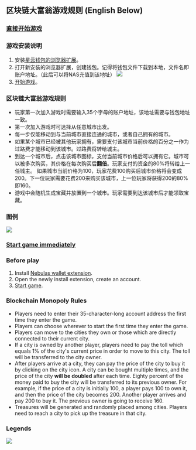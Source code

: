 ## 区块链大富翁游戏规则 (English Below)

### [直接开始游戏](https://xingxiaoxiong.github.io/nebulasmonopoly/)

### 游戏安装说明

1. 安装[星云钱包的浏览器扩展](https://github.com/nebulasio/WebExtensionWallet)。
4. 打开新安装的浏览器扩展，创建钱包。记得将钱包文件下载到本地，文件名即账户地址。（此后可以将NAS充值到该地址）
![](https://xingxiaoxiong.github.io/BlockchainMonopolyOnNebulasTest/img/create-wallet.png)
5. [开始游戏](https://xingxiaoxiong.github.io/nebulasmonopoly/)。

### 区块链大富翁游戏规则
- 玩家第一次加入游戏时需要输入35个字母的账户地址，该地址需要与钱包地址一致。
- 第一次加入游戏时可选择从任意城市出发。
- 每一步仅能移动到与当前城市直接连通的城市，或者自己拥有的城市。
- 如果某个城市已经被其他玩家拥有，需要支付该城市当前价格的百分之一作为过路费才能移动到该城市。过路费将转给城主。
- 到达一个城市后，点击该城市图标，支付当前城市价格后可以拥有它。城市可以被多次购买，其价格在每次购买后**翻倍**。玩家支付的资金的80%将转给上一任城主。
如果城市当前价格为100，玩家花费100购买后城市价格将会变成200。下一位玩家需要花费200来购买该城市，上一位玩家将获得200的80%即160。
- 游戏中会随机生成宝藏并放置到一个城市。玩家需要到达该城市后才能领取宝藏。

### 图例
![](https://xingxiaoxiong.github.io/BlockchainMonopolyOnNebulasTest/img/legendchinese.jpg)

### [Start game immediately](https://xingxiaoxiong.github.io/nebulasmonopoly/)

### Before play
1. Install [Nebulas wallet extension](https://github.com/nebulasio/WebExtensionWallet).
2. Open the newly install extension, create an account.
3. [Start game](https://xingxiaoxiong.github.io/nebulasmonopoly/).

### Blockchain Monopoly Rules
- Players need to enter their 35-character-long account address the first time they enter the game.
- Players can choose wherever to start the first time they enter the game.
- Players can move to the cities they own or those which are directly connected to their current city.
- If a city is owned by another player, players need to pay the toll which equals 1% of the city's current price in order to move to this city. The toll will be transferred to the city owner.
- After players arrive at a city, they can pay the price of the city to buy it by clicking on the city icon. A city can be bought multiple times, and the price of the city <strong>will be doubled</strong> after each time. Eighty percent of the money paid to buy the city will be transferred to its previous owner.
For example, if the price of a city is initially 100, a player pays 100 to own it, and then the price of the city becomes 200. Another player arrives and pay 200 to buy it. The previous owner is going to receive 160.
- Treasures will be generated and randomly placed among cities. Players need to reach a city to pick up the treasure in that city.

### Legends
![](https://xingxiaoxiong.github.io/BlockchainMonopolyOnNebulasTest/img/legendenglish.jpg)

